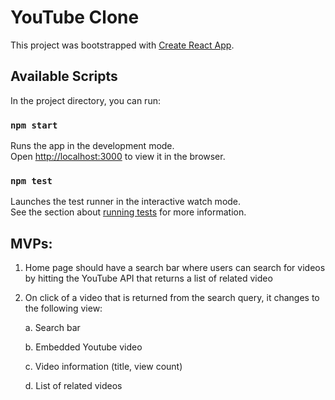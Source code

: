 # YouTube Clone

This project was bootstrapped with [Create React App](https://github.com/facebook/create-react-app).

## Available Scripts

In the project directory, you can run:

### `npm start`

Runs the app in the development mode.\
Open [http://localhost:3000](http://localhost:3000) to view it in the browser.

### `npm test`

Launches the test runner in the interactive watch mode.\
See the section about [running tests](https://facebook.github.io/create-react-app/docs/running-tests) for more information.

## MVPs:

1. Home page should have a search bar where users can search for videos by hitting the YouTube API that returns a list of related video

2. On click of a video that is returned from the search query, it changes to the following view:

   a. Search bar
  
   b. Embedded Youtube video
  
   c. Video information (title, view count)
  
   d. List of related videos
